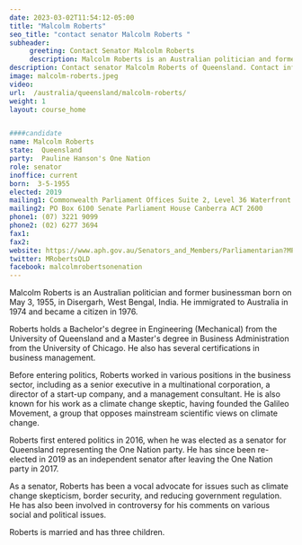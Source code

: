 ```yaml
---
date: 2023-03-02T11:54:12-05:00
title: "Malcolm Roberts"
seo_title: "contact senator Malcolm Roberts "
subheader:
     greeting: Contact Senator Malcolm Roberts
     description: Malcolm Roberts is an Australian politician and former businessman born on May 3, 1955, in Disergarh, West Bengal, India. He immigrated to Australia in 1974 and became a citizen in 1976.
description: Contact senator Malcolm Roberts of Queensland. Contact information for Malcolm Roberts includes email address, phone number, and mailing address.
image: malcolm-roberts.jpeg
video:
url:  /australia/queensland/malcolm-roberts/
weight: 1
layout: course_home


####candidate
name: Malcolm Roberts
state:	Queensland
party:	Pauline Hanson's One Nation
role: senator
inoffice: current
born:  3-5-1955
elected: 2019
mailing1: Commonwealth Parliament Offices Suite 2, Level 36 Waterfront Place 1 Eagle Street Brisbane, QLD, 4000
mailing2: PO Box 6100 Senate Parliament House Canberra ACT 2600
phone1:	(07) 3221 9099
phone2: (02) 6277 3694
fax1:
fax2:
website: https://www.aph.gov.au/Senators_and_Members/Parliamentarian?MPID=266524
twitter: MRobertsQLD
facebook: malcolmrobertsonenation
---
```


Malcolm Roberts is an Australian politician and former businessman born on May 3, 1955, in Disergarh, West Bengal, India. He immigrated to Australia in 1974 and became a citizen in 1976.

Roberts holds a Bachelor's degree in Engineering (Mechanical) from the University of Queensland and a Master's degree in Business Administration from the University of Chicago. He also has several certifications in business management.

Before entering politics, Roberts worked in various positions in the business sector, including as a senior executive in a multinational corporation, a director of a start-up company, and a management consultant. He is also known for his work as a climate change skeptic, having founded the Galileo Movement, a group that opposes mainstream scientific views on climate change.

Roberts first entered politics in 2016, when he was elected as a senator for Queensland representing the One Nation party. He has since been re-elected in 2019 as an independent senator after leaving the One Nation party in 2017.

As a senator, Roberts has been a vocal advocate for issues such as climate change skepticism, border security, and reducing government regulation. He has also been involved in controversy for his comments on various social and political issues.

Roberts is married and has three children.